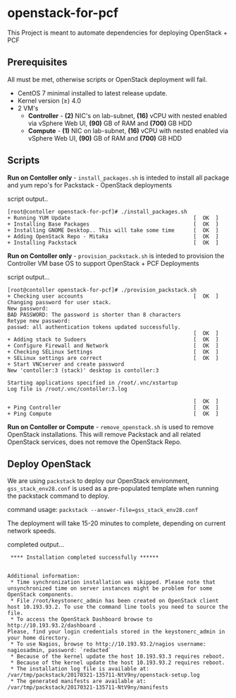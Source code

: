 # openstack-for-pcf
This Project is meant to automate dependencies for deploying OpenStack + PCF

## Prerequisites

All must be met, otherwise scripts or OpenStack deployment will fail.

* CentOS 7 minimal installed to latest release update.
* Kernel version (≥) 4.0
* 2 VM's 
  * **Controller** - **(2)** NIC's on lab-subnet, **(16)** vCPU with nested enabled via vSphere Web UI, **(90)** GB of RAM and **(700)** GB HDD 
  * **Compute** - **(1)** NIC on lab-subnet, **(16)** vCPU with nested enabled via vSphere Web UI, **(90)** GB of RAM and **(700)** GB HDD


## Scripts

**Run on Contoller only** -
`install_packages.sh` is inteded to install all package and yum repo's for Packstack - OpenStack deployments

script output..
```
[root@contoller openstack-for-pcf]# ./install_packages.sh 
+ Running YUM Update                                       [  OK  ]
+ Installing Base Packages                                 [  OK  ]
+ Installing GNOME Desktop.. This will take some time      [  OK  ]
+ Adding OpenStack Repo - Mitaka                           [  OK  ]
+ Installing Packstack                                     [  OK  ]
```

**Run on Contoller only** -
`provision_packstack.sh` is inteded to provision the Controller VM base OS to support OpenStack + PCF Deployments

script output...
```
[root@contoller openstack-for-pcf]# ./provision_packstack.sh 
+ Checking user accounts                                   [  OK  ]
Changing password for user stack.
New password: 
BAD PASSWORD: The password is shorter than 8 characters
Retype new password: 
passwd: all authentication tokens updated successfully.
                                                           [  OK  ]
+ Adding stack to Sudoers                                  [  OK  ]
+ Configure Firewall and Network                           [  OK  ]
+ Checking SELinux Settings                                [  OK  ]
+ SELinux settings are correct                             [  OK  ]
+ Start VNCserver and create password
New 'contoller:3 (stack)' desktop is contoller:3

Starting applications specified in /root/.vnc/xstartup
Log file is /root/.vnc/contoller:3.log

                                                           [  OK  ]
+ Ping Controller                                          [  OK  ]
+ Ping Compute                                             [  OK  ]
```

**Run on Contoller or Compute** -
`remove_openstack.sh` is used to remove OpenStack installations. This will remove Packstack and all related OpenStack services, does not remove the OpenStack Repo.


## Deploy OpenStack

We are using `packstack` to deploy our OpenStack environment, `gss_stack_env28.conf` is used as a pre-populated template when running the packstack command to deploy.

command usage:
`packstack --answer-file=gss_stack_env28.conf`

The deployment will take 15-20 minutes to complete, depending on current network speeds.


completed output...
```
 **** Installation completed successfully ******


Additional information:
 * Time synchronization installation was skipped. Please note that unsynchronized time on server instances might be problem for some OpenStack components.
 * File /root/keystonerc_admin has been created on OpenStack client host 10.193.93.2. To use the command line tools you need to source the file.
 * To access the OpenStack Dashboard browse to http://10.193.93.2/dashboard .
Please, find your login credentials stored in the keystonerc_admin in your home directory.
 * To use Nagios, browse to http://10.193.93.2/nagios username: nagiosadmin, password: `redacted`
 * Because of the kernel update the host 10.193.93.3 requires reboot.
 * Because of the kernel update the host 10.193.93.2 requires reboot.
 * The installation log file is available at: /var/tmp/packstack/20170321-135711-NtV9ny/openstack-setup.log
 * The generated manifests are available at: /var/tmp/packstack/20170321-135711-NtV9ny/manifests
 ```


